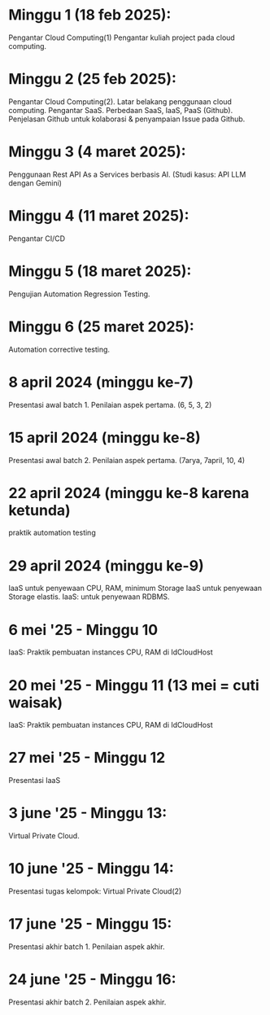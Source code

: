 # Minggu 1 (18 feb 2025): 
Pengantar Cloud Computing(1) Pengantar kuliah project pada cloud computing. 

# Minggu 2 (25 feb 2025): 
Pengantar Cloud Computing(2). Latar belakang penggunaan cloud computing. Pengantar SaaS. Perbedaan SaaS, IaaS, PaaS (Github). 
Penjelasan Github untuk kolaborasi & penyampaian Issue pada Github.

# Minggu 3 (4 maret 2025): 
Penggunaan Rest API As a Services berbasis AI. (Studi kasus: API LLM dengan Gemini)

# Minggu 4 (11 maret 2025): 
Pengantar CI/CD

# Minggu 5 (18 maret 2025): 
Pengujian Automation Regression Testing.

# Minggu 6 (25 maret 2025): 
Automation corrective testing.

# 8 april 2024 (minggu ke-7)
Presentasi awal batch 1. Penilaian aspek pertama. (6, 5, 3, 2)
# 15 april 2024 (minggu ke-8)
Presentasi awal batch 2. Penilaian aspek pertama. (7arya, 7april, 10, 4)

# 22 april 2024 (minggu ke-8 karena ketunda)
praktik automation testing

# 29 april 2024 (minggu ke-9)
IaaS untuk penyewaan CPU, RAM, minimum Storage
IaaS untuk penyewaan Storage elastis.
IaaS: untuk penyewaan RDBMS.

# 6 mei '25 - Minggu 10 
IaaS: Praktik pembuatan instances CPU, RAM di IdCloudHost

# 20 mei '25 - Minggu 11 (13 mei = cuti waisak)
IaaS: Praktik pembuatan instances CPU, RAM di IdCloudHost

# 27 mei '25 - Minggu 12
Presentasi IaaS

# 3 june '25 - Minggu 13: 
Virtual Private Cloud.

# 10 june '25 - Minggu 14: 
Presentasi tugas kelompok: Virtual Private Cloud(2)

# 17 june '25 - Minggu 15: 
Presentasi akhir batch 1. Penilaian aspek akhir.

# 24 june '25 - Minggu 16: 
Presentasi akhir batch 2. Penilaian aspek akhir.
